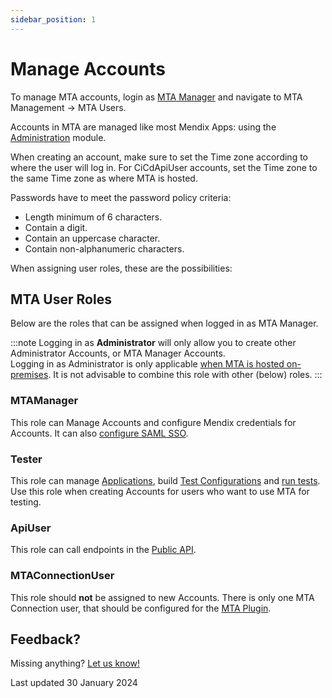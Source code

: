 ```yaml
---
sidebar_position: 1
---
```


# Manage Accounts

To manage MTA accounts, login as [MTA Manager](#mtamanager) and navigate to MTA Management -> MTA Users.

Accounts in MTA are managed like most Mendix Apps: using the [Administration](https://docs.mendix.com/appstore/modules/administration/) module. 

When creating an account, make sure to set the Time zone according to where the user will log in. For CiCdApiUser accounts, set the Time zone to the same Time zone as where MTA is hosted. 

Passwords have to meet the password policy criteria:
- Length minimum of 6 characters.
- Contain a digit.
- Contain an uppercase character.
- Contain non-alphanumeric characters.

When assigning user roles, these are the possibilities:

## MTA User Roles

Below are the roles that can be assigned when logged in as MTA Manager.

:::note
Logging in as **Administrator** will only allow you to create other Administrator Accounts, or MTA Manager Accounts. <br/>Logging in as Administrator is only applicable [when MTA is hosted on-premises](run-mta-on-premise).
It is not advisable to combine this role with other (below) roles.
:::

### MTAManager
This role can Manage Accounts and configure Mendix credentials for Accounts. It can also [configure SAML SSO](configure-mta-saml).

### Tester
This role can manage [Applications](../../../application), build [Test Configurations](../../../test-configuration) and [run tests](../../../test-run). Use this role when creating Accounts for users who want to use MTA for testing.

### ApiUser
This role can call endpoints in the [Public API](../../../api). 

### MTAConnectionUser
This role should **not** be assigned to new Accounts. There is only one MTA Connection user, that should be configured for the [MTA Plugin](../connect-mta/import-plugin#configuring-connection-user-in-mta).

## Feedback?
Missing anything? [Let us know!](mailto:support@menditect.com)

Last updated 30 January 2024